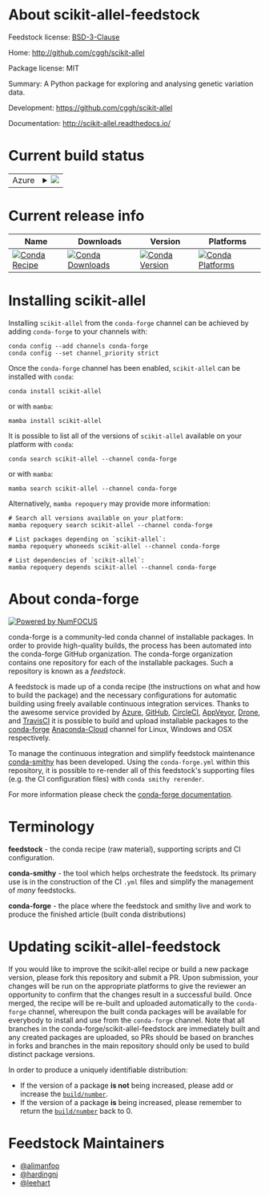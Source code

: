 About scikit-allel-feedstock
============================

Feedstock license: [BSD-3-Clause](https://github.com/conda-forge/scikit-allel-feedstock/blob/main/LICENSE.txt)

Home: http://github.com/cggh/scikit-allel

Package license: MIT

Summary: A Python package for exploring and analysing genetic variation data.

Development: https://github.com/cggh/scikit-allel

Documentation: http://scikit-allel.readthedocs.io/

Current build status
====================


<table>
    
  <tr>
    <td>Azure</td>
    <td>
      <details>
        <summary>
          <a href="https://dev.azure.com/conda-forge/feedstock-builds/_build/latest?definitionId=4736&branchName=main">
            <img src="https://dev.azure.com/conda-forge/feedstock-builds/_apis/build/status/scikit-allel-feedstock?branchName=main">
          </a>
        </summary>
        <table>
          <thead><tr><th>Variant</th><th>Status</th></tr></thead>
          <tbody><tr>
              <td>linux_64_python3.10.____cpython</td>
              <td>
                <a href="https://dev.azure.com/conda-forge/feedstock-builds/_build/latest?definitionId=4736&branchName=main">
                  <img src="https://dev.azure.com/conda-forge/feedstock-builds/_apis/build/status/scikit-allel-feedstock?branchName=main&jobName=linux&configuration=linux%20linux_64_python3.10.____cpython" alt="variant">
                </a>
              </td>
            </tr><tr>
              <td>linux_64_python3.8.____cpython</td>
              <td>
                <a href="https://dev.azure.com/conda-forge/feedstock-builds/_build/latest?definitionId=4736&branchName=main">
                  <img src="https://dev.azure.com/conda-forge/feedstock-builds/_apis/build/status/scikit-allel-feedstock?branchName=main&jobName=linux&configuration=linux%20linux_64_python3.8.____cpython" alt="variant">
                </a>
              </td>
            </tr><tr>
              <td>linux_64_python3.9.____cpython</td>
              <td>
                <a href="https://dev.azure.com/conda-forge/feedstock-builds/_build/latest?definitionId=4736&branchName=main">
                  <img src="https://dev.azure.com/conda-forge/feedstock-builds/_apis/build/status/scikit-allel-feedstock?branchName=main&jobName=linux&configuration=linux%20linux_64_python3.9.____cpython" alt="variant">
                </a>
              </td>
            </tr><tr>
              <td>osx_64_python3.10.____cpython</td>
              <td>
                <a href="https://dev.azure.com/conda-forge/feedstock-builds/_build/latest?definitionId=4736&branchName=main">
                  <img src="https://dev.azure.com/conda-forge/feedstock-builds/_apis/build/status/scikit-allel-feedstock?branchName=main&jobName=osx&configuration=osx%20osx_64_python3.10.____cpython" alt="variant">
                </a>
              </td>
            </tr><tr>
              <td>osx_64_python3.8.____cpython</td>
              <td>
                <a href="https://dev.azure.com/conda-forge/feedstock-builds/_build/latest?definitionId=4736&branchName=main">
                  <img src="https://dev.azure.com/conda-forge/feedstock-builds/_apis/build/status/scikit-allel-feedstock?branchName=main&jobName=osx&configuration=osx%20osx_64_python3.8.____cpython" alt="variant">
                </a>
              </td>
            </tr><tr>
              <td>osx_64_python3.9.____cpython</td>
              <td>
                <a href="https://dev.azure.com/conda-forge/feedstock-builds/_build/latest?definitionId=4736&branchName=main">
                  <img src="https://dev.azure.com/conda-forge/feedstock-builds/_apis/build/status/scikit-allel-feedstock?branchName=main&jobName=osx&configuration=osx%20osx_64_python3.9.____cpython" alt="variant">
                </a>
              </td>
            </tr><tr>
              <td>osx_arm64_python3.10.____cpython</td>
              <td>
                <a href="https://dev.azure.com/conda-forge/feedstock-builds/_build/latest?definitionId=4736&branchName=main">
                  <img src="https://dev.azure.com/conda-forge/feedstock-builds/_apis/build/status/scikit-allel-feedstock?branchName=main&jobName=osx&configuration=osx%20osx_arm64_python3.10.____cpython" alt="variant">
                </a>
              </td>
            </tr><tr>
              <td>osx_arm64_python3.8.____cpython</td>
              <td>
                <a href="https://dev.azure.com/conda-forge/feedstock-builds/_build/latest?definitionId=4736&branchName=main">
                  <img src="https://dev.azure.com/conda-forge/feedstock-builds/_apis/build/status/scikit-allel-feedstock?branchName=main&jobName=osx&configuration=osx%20osx_arm64_python3.8.____cpython" alt="variant">
                </a>
              </td>
            </tr><tr>
              <td>osx_arm64_python3.9.____cpython</td>
              <td>
                <a href="https://dev.azure.com/conda-forge/feedstock-builds/_build/latest?definitionId=4736&branchName=main">
                  <img src="https://dev.azure.com/conda-forge/feedstock-builds/_apis/build/status/scikit-allel-feedstock?branchName=main&jobName=osx&configuration=osx%20osx_arm64_python3.9.____cpython" alt="variant">
                </a>
              </td>
            </tr><tr>
              <td>win_64_python3.10.____cpython</td>
              <td>
                <a href="https://dev.azure.com/conda-forge/feedstock-builds/_build/latest?definitionId=4736&branchName=main">
                  <img src="https://dev.azure.com/conda-forge/feedstock-builds/_apis/build/status/scikit-allel-feedstock?branchName=main&jobName=win&configuration=win%20win_64_python3.10.____cpython" alt="variant">
                </a>
              </td>
            </tr><tr>
              <td>win_64_python3.8.____cpython</td>
              <td>
                <a href="https://dev.azure.com/conda-forge/feedstock-builds/_build/latest?definitionId=4736&branchName=main">
                  <img src="https://dev.azure.com/conda-forge/feedstock-builds/_apis/build/status/scikit-allel-feedstock?branchName=main&jobName=win&configuration=win%20win_64_python3.8.____cpython" alt="variant">
                </a>
              </td>
            </tr><tr>
              <td>win_64_python3.9.____cpython</td>
              <td>
                <a href="https://dev.azure.com/conda-forge/feedstock-builds/_build/latest?definitionId=4736&branchName=main">
                  <img src="https://dev.azure.com/conda-forge/feedstock-builds/_apis/build/status/scikit-allel-feedstock?branchName=main&jobName=win&configuration=win%20win_64_python3.9.____cpython" alt="variant">
                </a>
              </td>
            </tr>
          </tbody>
        </table>
      </details>
    </td>
  </tr>
</table>

Current release info
====================

| Name | Downloads | Version | Platforms |
| --- | --- | --- | --- |
| [![Conda Recipe](https://img.shields.io/badge/recipe-scikit--allel-green.svg)](https://anaconda.org/conda-forge/scikit-allel) | [![Conda Downloads](https://img.shields.io/conda/dn/conda-forge/scikit-allel.svg)](https://anaconda.org/conda-forge/scikit-allel) | [![Conda Version](https://img.shields.io/conda/vn/conda-forge/scikit-allel.svg)](https://anaconda.org/conda-forge/scikit-allel) | [![Conda Platforms](https://img.shields.io/conda/pn/conda-forge/scikit-allel.svg)](https://anaconda.org/conda-forge/scikit-allel) |

Installing scikit-allel
=======================

Installing `scikit-allel` from the `conda-forge` channel can be achieved by adding `conda-forge` to your channels with:

```
conda config --add channels conda-forge
conda config --set channel_priority strict
```

Once the `conda-forge` channel has been enabled, `scikit-allel` can be installed with `conda`:

```
conda install scikit-allel
```

or with `mamba`:

```
mamba install scikit-allel
```

It is possible to list all of the versions of `scikit-allel` available on your platform with `conda`:

```
conda search scikit-allel --channel conda-forge
```

or with `mamba`:

```
mamba search scikit-allel --channel conda-forge
```

Alternatively, `mamba repoquery` may provide more information:

```
# Search all versions available on your platform:
mamba repoquery search scikit-allel --channel conda-forge

# List packages depending on `scikit-allel`:
mamba repoquery whoneeds scikit-allel --channel conda-forge

# List dependencies of `scikit-allel`:
mamba repoquery depends scikit-allel --channel conda-forge
```


About conda-forge
=================

[![Powered by
NumFOCUS](https://img.shields.io/badge/powered%20by-NumFOCUS-orange.svg?style=flat&colorA=E1523D&colorB=007D8A)](https://numfocus.org)

conda-forge is a community-led conda channel of installable packages.
In order to provide high-quality builds, the process has been automated into the
conda-forge GitHub organization. The conda-forge organization contains one repository
for each of the installable packages. Such a repository is known as a *feedstock*.

A feedstock is made up of a conda recipe (the instructions on what and how to build
the package) and the necessary configurations for automatic building using freely
available continuous integration services. Thanks to the awesome service provided by
[Azure](https://azure.microsoft.com/en-us/services/devops/), [GitHub](https://github.com/),
[CircleCI](https://circleci.com/), [AppVeyor](https://www.appveyor.com/),
[Drone](https://cloud.drone.io/welcome), and [TravisCI](https://travis-ci.com/)
it is possible to build and upload installable packages to the
[conda-forge](https://anaconda.org/conda-forge) [Anaconda-Cloud](https://anaconda.org/)
channel for Linux, Windows and OSX respectively.

To manage the continuous integration and simplify feedstock maintenance
[conda-smithy](https://github.com/conda-forge/conda-smithy) has been developed.
Using the ``conda-forge.yml`` within this repository, it is possible to re-render all of
this feedstock's supporting files (e.g. the CI configuration files) with ``conda smithy rerender``.

For more information please check the [conda-forge documentation](https://conda-forge.org/docs/).

Terminology
===========

**feedstock** - the conda recipe (raw material), supporting scripts and CI configuration.

**conda-smithy** - the tool which helps orchestrate the feedstock.
                   Its primary use is in the construction of the CI ``.yml`` files
                   and simplify the management of *many* feedstocks.

**conda-forge** - the place where the feedstock and smithy live and work to
                  produce the finished article (built conda distributions)


Updating scikit-allel-feedstock
===============================

If you would like to improve the scikit-allel recipe or build a new
package version, please fork this repository and submit a PR. Upon submission,
your changes will be run on the appropriate platforms to give the reviewer an
opportunity to confirm that the changes result in a successful build. Once
merged, the recipe will be re-built and uploaded automatically to the
`conda-forge` channel, whereupon the built conda packages will be available for
everybody to install and use from the `conda-forge` channel.
Note that all branches in the conda-forge/scikit-allel-feedstock are
immediately built and any created packages are uploaded, so PRs should be based
on branches in forks and branches in the main repository should only be used to
build distinct package versions.

In order to produce a uniquely identifiable distribution:
 * If the version of a package **is not** being increased, please add or increase
   the [``build/number``](https://docs.conda.io/projects/conda-build/en/latest/resources/define-metadata.html#build-number-and-string).
 * If the version of a package **is** being increased, please remember to return
   the [``build/number``](https://docs.conda.io/projects/conda-build/en/latest/resources/define-metadata.html#build-number-and-string)
   back to 0.

Feedstock Maintainers
=====================

* [@alimanfoo](https://github.com/alimanfoo/)
* [@hardingnj](https://github.com/hardingnj/)
* [@leehart](https://github.com/leehart/)

